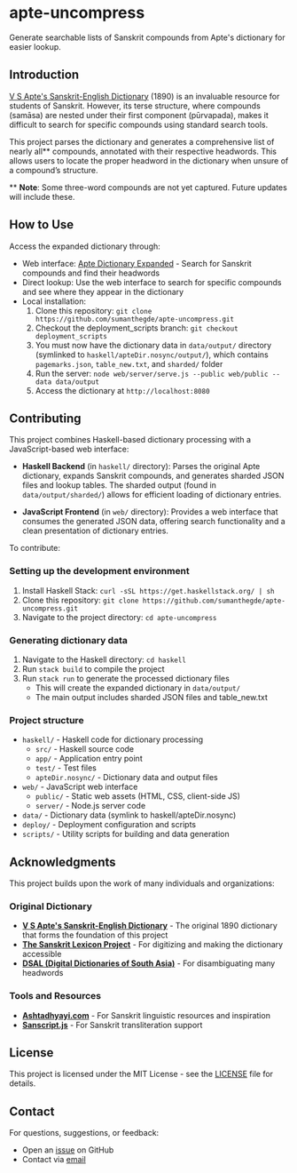 # apte-uncompress
Generate searchable lists of Sanskrit compounds from Apte's dictionary for easier lookup.

## Introduction
[V S Apte's Sanskrit-English Dictionary](https://www.sanskrit-lexicon.uni-koeln.de/scans/AP90Scan/2020/web/webtc2/index.php) (1890)
is an invaluable resource for students of Sanskrit.
However, its terse structure, where compounds (samāsa) are nested under
their first component (pūrvapada), makes it difficult to search
for specific compounds using standard search tools.

This project parses the dictionary and generates a comprehensive list
of nearly all** compounds, annotated with their respective headwords.
This allows users to locate the proper headword in the dictionary
when unsure of a compound’s structure.

** **Note**: Some three-word compounds are not yet captured. Future updates will include these.

## How to Use
Access the expanded dictionary through:
- Web interface: [Apte Dictionary Expanded](https://apte-dictionary.fly.dev/) - Search for Sanskrit compounds and find their headwords
- Direct lookup: Use the web interface to search for specific compounds and see where they appear in the dictionary
- Local installation:
  1. Clone this repository: `git clone https://github.com/sumanthegde/apte-uncompress.git`
  2. Checkout the deployment_scripts branch: `git checkout deployment_scripts`
  3. You must now have the dictionary data in `data/output/` directory (symlinked to `haskell/apteDir.nosync/output/`), which contains `pagemarks.json`, `table_new.txt`, and `sharded/` folder
  4. Run the server: `node web/server/serve.js --public web/public --data data/output`
  5. Access the dictionary at `http://localhost:8080`

## Contributing
This project combines Haskell-based dictionary processing with a JavaScript-based web interface:

- **Haskell Backend** (in `haskell/` directory): Parses the original Apte dictionary, expands Sanskrit compounds, and generates sharded JSON files and lookup tables. The sharded output (found in `data/output/sharded/`) allows for efficient loading of dictionary entries.

- **JavaScript Frontend** (in `web/` directory): Provides a web interface that consumes the generated JSON data, offering search functionality and a clean presentation of dictionary entries.

To contribute:

### Setting up the development environment
1. Install Haskell Stack: `curl -sSL https://get.haskellstack.org/ | sh`
2. Clone this repository: `git clone https://github.com/sumanthegde/apte-uncompress.git`
3. Navigate to the project directory: `cd apte-uncompress`

### Generating dictionary data
1. Navigate to the Haskell directory: `cd haskell`
2. Run `stack build` to compile the project
3. Run `stack run` to generate the processed dictionary files
   - This will create the expanded dictionary in `data/output/`
   - The main output includes sharded JSON files and table_new.txt

### Project structure
- `haskell/` - Haskell code for dictionary processing
  - `src/` - Haskell source code
  - `app/` - Application entry point
  - `test/` - Test files
  - `apteDir.nosync/` - Dictionary data and output files
- `web/` - JavaScript web interface
  - `public/` - Static web assets (HTML, CSS, client-side JS)
  - `server/` - Node.js server code
- `data/` - Dictionary data (symlink to haskell/apteDir.nosync)
- `deploy/` - Deployment configuration and scripts
- `scripts/` - Utility scripts for building and data generation

## Acknowledgments

This project builds upon the work of many individuals and organizations:

### Original Dictionary
- **[V S Apte's Sanskrit-English Dictionary](https://www.sanskrit-lexicon.uni-koeln.de/scans/AP90Scan/2020/web/webtc2/index.php)** - The original 1890 dictionary that forms the foundation of this project
- **[The Sanskrit Lexicon Project](https://www.sanskrit-lexicon.uni-koeln.de)** - For digitizing and making the dictionary accessible
- **[DSAL (Digital Dictionaries of South Asia)](https://dsal.uchicago.edu/dictionaries/apte/)** - For disambiguating many headwords

### Tools and Resources
- **[Ashtadhyayi.com](https://ashtadhyayi.com/)** - For Sanskrit linguistic resources and inspiration
- **[Sanscript.js](https://github.com/sanskrit/sanscript)** - For Sanskrit transliteration support


## License
This project is licensed under the MIT License - see the [LICENSE](LICENSE) file for details.

## Contact
For questions, suggestions, or feedback:
- Open an [issue](https://github.com/sumanthegde/apte-uncompress/issues) on GitHub
- Contact via [email](mailto:sumant.sanskrit@gmail.com)
